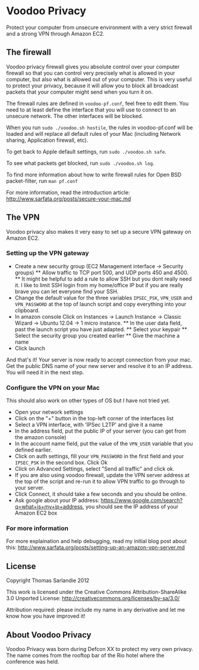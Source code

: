 Voodoo Privacy
==============

Protect your computer from unsecure environment with a very strict firewall and a strong VPN through Amazon EC2.

## The firewall

Voodoo privacy firewall gives you absolute control over your computer firewall so that you can control very precisely what is allowed in your computer, but also what is allowed out of your computer. This is very useful to protect your privacy, because it will allow you to block all broadcast packets that your computer might send when you turn it on.

The firewall rules are defined in `voodoo-pf.conf`, feel free to edit them. You need to at least define the interface that you will use to connect to an unsecure network. The other interfaces will be blocked.

When you run `sudo ./voodoo.sh hostile`, the rules in voodoo-pf.conf will be loaded and will replace all default rules of your Mac (including Network sharing, Application firewall, etc).

To get back to Apple default settings, run `sudo ./voodoo.sh safe`.

To see what packets get blocked, run `sudo ./voodoo.sh log`.

To find more information about how to write firewall rules for Open BSD packet-filter, run `man pf.conf`

For more information, read the introduction article: http://www.sarfata.org/posts/secure-your-mac.md

## The VPN

Voodoo privacy also makes it very easy to set up a secure VPN gateway on Amazon EC2.

### Setting up the VPN gateway

* Create a new security group (EC2 Management interface -> Security groups) 
** Allow traffic to TCP port 500, and UDP ports 450 and 4500. 
** It might be helpful to add a rule to allow SSH but you dont really need it. I like to limit SSH login from my home/office IP but if you are really brave you can let everyone find your SSH.
* Change the default value for the three variables `IPSEC_PSK`, `VPN_USER` and `VPN_PASSWORD` at the top of launch script and copy everything into your clipboard.
* In amazon console Click on Instances -> Launch Instance -> Classic Wizard -> Ubuntu 12.04 -> 1 micro instance.
** In the user data field, past the launch script you have just adapted.
** Select your keypair
** Select the security group you created earlier
** Give the machine a name
* Click launch

And that's it! Your server is now ready to accept connection from your mac. Get the public DNS name of your new server and resolve it to an IP address. You will need it in the next step.

### Configure the VPN on your Mac

This should also work on other types of OS but I have not tried yet.

* Open your network settings
* Click on the "+" button in the top-left corner of the interfaces list
* Select a VPN interface, with 'IPSec L2TP' and give it a name
* In the address field, put the public IP of your server (you can get from the amazon console)
* In the account name field, put the value of the `VPN_USER` variable that you defined earlier.
* Click on auth settings, fill your `VPN_PASSWORD` in the first field and your `IPSEC_PSK` in the second box. Click Ok
* Click on Advanced Settings, select "Send all traffic" and click ok.
* If you are also using voodoo firewall, update the VPN server address at the top of the script and re-run it to allow VPN traffic to go through to your server.
* Click Connect, it should take a few seconds and you should be online.
* Ask google about your IP address: https://www.google.com/search?q=what+is+my+ip+address, you should see the IP address of your Amazon EC2 box

### For more information

For more explaination and help debugging, read my initial blog post about this: http://www.sarfata.org/posts/setting-up-an-amazon-vpn-server.md

## License

Copyright Thomas Sarlandie 2012

This work is licensed under the Creative Commons Attribution-ShareAlike 3.0 
Unported License: http://creativecommons.org/licenses/by-sa/3.0/

Attribution required: please include my name in any derivative and let me know how you have improved it!

## About Voodoo Privacy

Voodoo Privacy was born during Defcon XX to protect my very own privacy. The name comes from the rooftop bar of the Rio hotel where the conference was held.



